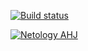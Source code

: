 [![Build status](https://ci.appveyor.com/api/projects/status/redtte3xsncrydov/branch/main?svg=true)](https://ci.appveyor.com/project/natalia-smyslova/hoc-highlight/branch/main)

[![Netology AHJ](https://github.com/natalia-smyslova/hoc-highlight/actions/workflows/web.yml/badge.svg)](https://github.com/natalia-smyslova/hoc-highlight/actions/workflows/web.yml)
